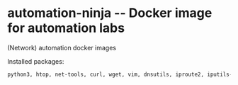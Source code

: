 # automation-ninja -- Docker image for automation labs
(Network) automation docker images


Installed packages:
```bash
python3, htop, net-tools, curl, wget, vim, dnsutils, iproute2, iputils-ping, traceroute, openssh-client, git
```

